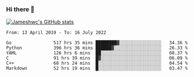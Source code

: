 ### Hi there 👋

[![Jameshwc's GitHub stats](https://github-readme-stats.vercel.app/api?username=jameshwc)](https://github.com/anuraghazra/github-readme-stats)

<!--START_SECTION:waka-->

```text
From: 13 April 2019 - To: 16 July 2022

Go                517 hrs 35 mins ████████▓░░░░░░░░░░░░░░░░   34.36 %
Python            396 hrs 36 mins ██████▓░░░░░░░░░░░░░░░░░░   26.33 %
YAML              126 hrs 6 mins  ██░░░░░░░░░░░░░░░░░░░░░░░   08.37 %
C                 91 hrs 39 mins  █▓░░░░░░░░░░░░░░░░░░░░░░░   06.09 %
C++               68 hrs 24 mins  █░░░░░░░░░░░░░░░░░░░░░░░░   04.54 %
Markdown          52 hrs 19 mins  █░░░░░░░░░░░░░░░░░░░░░░░░   03.47 %
```

<!--END_SECTION:waka-->